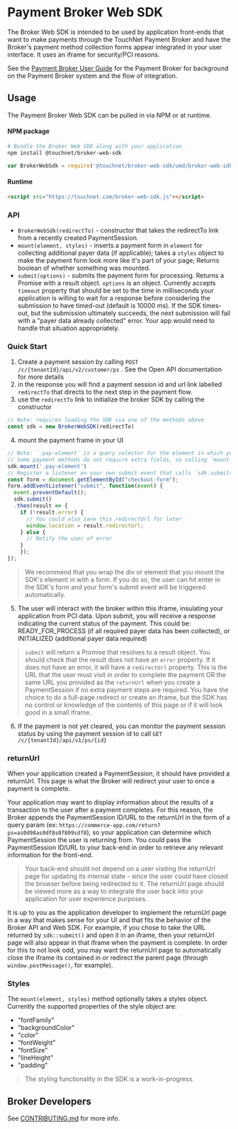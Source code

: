 # Payment Broker Web SDK
The Broker Web SDK is intended to be used by application front-ends that want to make payments through the TouchNet Payment Broker and have the Broker's payment method collection forms appear integrated in your user interface. It uses an iframe for security/PCI reasons.

See the [Payment Broker User Guide](docs/PaymentBrokerGuide.md) for the Payment Broker for background on the Payment Broker system and the flow of integration.

## Usage
The Payment Broker Web SDK can be pulled in via NPM or at runtime.

#### NPM package
```sh
# Bundle the Broker Web SDK along with your application
npm install @touchnet/broker-web-sdk
```

```js
var BrokerWebSdk = require('@touchnet/broker-web-sdk/umd/broker-web-sdk.min.js')
```

#### Runtime
```html
<script src="https://touchnet.com/broker-web-sdk.js"></script>
```

### API
- `BrokerWebSdk(redirectTo)` - constructor that takes the redirectTo link from a recently created PaymentSession.
- `mount(element, styles)` - inserts a payment form in `element` for collecting additional payer data (if applicable); takes a `styles` object to make the payment form look more like it's part of your page; Returns boolean of whether something was mounted.
- `submit(options)` - submits the payment form for processing. Returns a Promise with a result object. `options` is an object.
  Currently accepts `timeout` property that should be set to the time in milliseconds your application is willing to wait for a response before considering the submission to have timed-out (default is 10000 ms).
  If the SDK times-out, but the submission ultimately succeeds, the next submission will fail with a "payer data already collected" error. Your app would need to handle that situation appropriately.

### Quick Start
1. Create a payment session by calling `POST /c/{tenantId}/api/v2/customer/ps` . See the Open API documentation for more details
2. in the response you will find a payment session id and url link labelled `redirectTo` that directs to the next step in the payment flow.
3. use the `redirectTo` link to initialize the broker SDK by calling the constructor
```javascript
// Note: requires loading the SDK via one of the methods above
const sdk = new BrokerWebSDK(redirectTo)
```
4. mount the payment frame in your UI
```javascript
// Note: `.pay-element` is a query selector for the element in which you want the SDK to insert the form.
// Some payment methods do not require extra fields, so calling `mount` may not always insert new HTML elements into the DOM.
sdk.mount('.pay-element')
// Register a listener on your own submit event that calls `sdk.submit()`
const form = document.getElementById("checkout-form");
form.addEventListener("submit", function(event) {
  event.preventDefault();
  sdk.submit()
  .then(result => {
    if (!result.error) {
      // You could also save this redirectUrl for later
      window.location = result.redirectUrl;
    } else {
      // Notify the user of error
    }
    });
});
```
> We recommend that you wrap the div or element that you mount the SDK's element in with a form.
> If you do so, the user can hit enter in the SDK's form and your form's submit event will be
> triggered automatically.
5. The user will interact with the broker within this iframe, insulating your application from PCI data. Upon submit, you will receive a response indicating the current status of the payment. This could be: READY_FOR_PROCESS (if all required payer data has been collected), or INITIALIZED (additional payer data required)
> `submit` will return a Promise that resolves to a result object.
You should check that the result does not have an `error` property.
If it does not have an error, it will have a `redirectUrl` property.
This is the URL that the user must visit in order to complete the payment OR
the same URL you provided as the `returnUrl` when you create a PaymentSession if no extra payment steps are required.
You have the choice to do a full-page redirect or create an iframe,
but the SDK has no control or knowledge of the contents of this page or if it will look good in a small iframe.

6. If the payment is not yet cleared, you can monitor the payment session status by using the payment session id to call `GET /c/{tenantId}/api/v1/ps/{id}`

### returnUrl
When your application created a PaymentSession, it should have provided a returnUrl. This page is what the Broker will redirect your user to once a payment is complete.

Your application may want to display information about the results of a transaction to the user after a payment completes.
For this reason, the Broker appends the PaymentSession ID/URL to the returnUrl in the form of a query param (ex: `https://commerce-app.com/return?ps=as0d98as0df8s0f809sdf8`),
so your application can determine which PaymentSession the user is returning from.
You could pass the PaymentSession ID/URL to your back-end in order to retrieve any relevant information for the front-end.

> Your back-end should not depend on a user visiting the returnUrl page for updating its internal
> state - since the user could have closed the browser before being redirected to it.
> The returnUrl page should be viewed more as a way to integrate the user back into your application for user experience purposes.

It is up to you as the application developer to implement the returnUrl page in a way that makes
sense for your UI and that fits the behavior of the Broker API and Web SDK.
For example, if you chose to take the URL returned by `sdk::submit()` and open it in an iframe,
then your returnUrl page will also appear in that iframe when the payment is complete.
In order for this to not look odd, you may want the returnUrl page to automatically close the iframe its contained in or redirect
the parent page (through `window.postMessage()`, for example).

### Styles
The `mount(element, styles)` method optionally takes a styles object.
Currently the supported properties of the style object are:

- "fontFamily"
- "backgroundColor"
- "color"
- "fontWeight"
- "fontSize"
- "lineHeight"
- "padding"

> The styling functionality in the SDK is a work-in-progress.

## Broker Developers
See [CONTRIBUTING.md](CONTRIBUTING.md) for more info.
